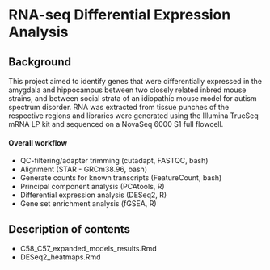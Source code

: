 # RNA-seq Differential Expression Analysis

## Background 

This project aimed to identify genes that were differentially expressed in the amygdala and hippocampus between two closely related inbred mouse strains, and between social strata of an idiopathic mouse model for autism spectrum disorder. RNA was extracted from tissue punches of the respective regions and libraries were generated using the Illumina TrueSeq mRNA LP kit and sequenced on a NovaSeq 6000 S1 full flowcell. 

#### Overall workflow
- QC-filtering/adapter trimming (cutadapt, FASTQC, bash)
- Alignment (STAR - GRCm38.96, bash)
- Generate counts for known transcripts (FeatureCount, bash)
- Principal component analysis (PCAtools, R)
- Differential expression analysis (DESeq2, R)
- Gene set enrichment analysis (fGSEA, R)

## Description of contents
- C58_C57_expanded_models_results.Rmd
- DESeq2_heatmaps.Rmd

